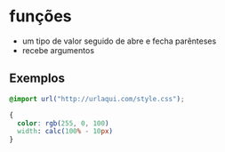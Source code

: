# funções

* um tipo de valor seguido de abre e fecha parênteses
* recebe argumentos

## Exemplos

```css
@import url("http://urlaqui.com/style.css");

{
  color: rgb(255, 0, 100)
  width: calc(100% - 10px)
}

```
